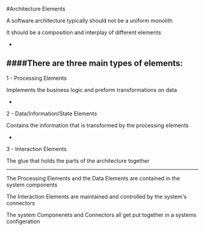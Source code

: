 #Architecture Elements

A software architecture typically should not be a uniform monolith

It should be a composition and interplay of different elements

-

####There are three main types of elements:
-

1 - Processing Elements

Implements the business logic and preform transformations on data

-

2 - Data/Information/State Elements

Contains the information that is transformed by the processing elements

-

3 - Interaction Elements

The glue that holds the parts of the architecture together

***

The Processing Elements and the Data Elements are contained in the system components

The Interaction Elements are maintained and controlled by the system's connectors

The system Componenets and Connectors all get put together in a systems configeration
